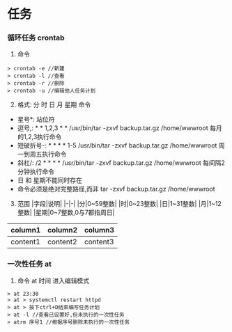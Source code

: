 # 任务
### 循环任务 crontab
1. 命令
```shell
> crontab -e //新建
> crontab -l //查看
> crontab -r //删除
> crontab -u //编辑他人任务计划
```  
2. 格式: 分 时 日 月 星期 命令
- 星号*: 站位符
- 逗号,: * * 1,2,3 * * /usr/bin/tar -zxvf backup.tar.gz /home/wwwroot   每月的1,2,3执行命令
- 短破折号-: * * * * 1-5 /usr/bin/tar -zxvf backup.tar.gz /home/wwwroot 周一到周五执行命令
- 斜杠/: /2 * * * * /usr/bin/tar -zxvf backup.tar.gz /home/wwwroot 每间隔2分钟执行命令
- 日 和 星期不能同时存在
- 命令必须是绝对完整路径,而非 tar -zxvf backup.tar.gz /home/wwwroot

3. 范围
|字段|说明|
|-|-|
|分|0~59整数|
|时|0~23整数|
|日|1~31整数|
|月|1~12整数|
|星期|0~7整数,0与7都指周日|


|column1|column2|column3|
|-|-|-|
|content1|content2|content3|


### 一次性任务 at
1. 命令 at 时间 进入编辑模式
```shell
> at 23:30
> at > systemctl restart httpd
> at > 按下ctrl+D结束编写任务计划
> at -l //查看已设置好,但未执行的一次性任务
> atrm 序号1 //根据序号删除未执行的一次性任务
```